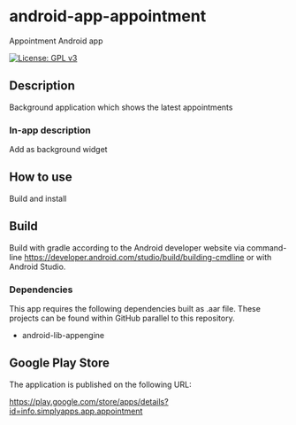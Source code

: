 # android-app-appointment

Appointment Android app

[![License: GPL v3](https://img.shields.io/badge/License-GPLv3-blue.svg)](https://www.gnu.org/licenses/gpl-3.0)

## Description

Background application which shows the latest appointments

### In-app description

Add as background widget

## How to use

Build and install

## Build

Build with gradle according to the Android developer website via command-line https://developer.android.com/studio/build/building-cmdline
or with Android Studio.

### Dependencies

This app requires the following dependencies built as .aar file.
These projects can be found within GitHub parallel to this repository.

- android-lib-appengine

## Google Play Store

The application is published on the following URL:

https://play.google.com/store/apps/details?id=info.simplyapps.app.appointment
